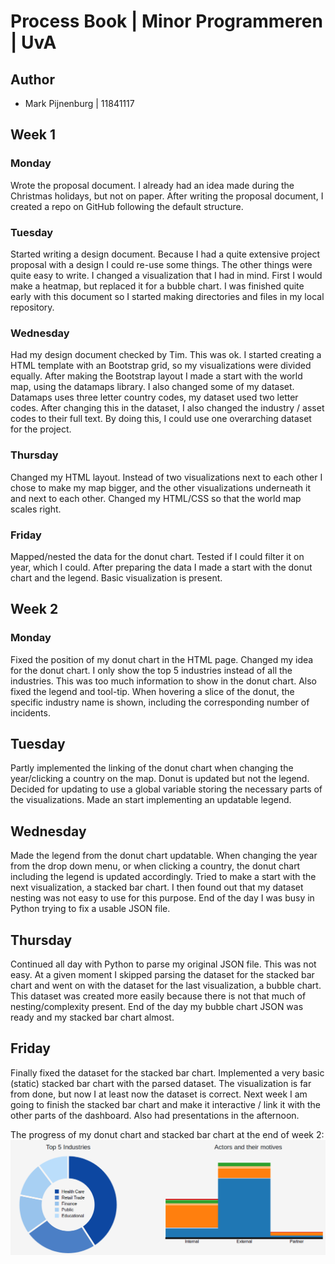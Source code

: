 # Process Book  | Minor Programmeren | UvA
## Author
* Mark Pijnenburg | 11841117

## Week 1
### Monday
Wrote the proposal document. I already had an idea made during the Christmas holidays, but not on paper. After writing the proposal document, I created a repo on GitHub following the default structure.

### Tuesday
Started writing a design document. Because I had a quite extensive project proposal with a design I could re-use some things. The other things were quite easy to write. I changed a visualization that I had in mind. First I would make a heatmap, but replaced it for a bubble chart. I was finished quite early with this document so I started making directories and files in my local repository.

### Wednesday
Had my design document checked by Tim. This was ok. I started creating a HTML template with an  Bootstrap grid, so my visualizations were divided equally. After making the Bootstrap layout I made a start with the world map, using the datamaps library. I also changed some of my dataset. Datamaps uses three letter country codes, my dataset used two letter codes. After changing this in the dataset, I also changed the industry / asset codes to their full text. By doing this, I could use one overarching dataset for the project.

### Thursday
Changed my HTML layout. Instead of two visualizations next to each other I chose to make my map bigger, and the other visualizations underneath it and next to each other. Changed my HTML/CSS so that the world map scales right.

### Friday
Mapped/nested the data for the donut chart. Tested if I could filter it on year, which I could. After preparing the data I made a start with the donut chart and the legend. Basic visualization is present.

## Week 2
### Monday
Fixed the position of my donut chart in the HTML page. Changed my idea for the donut chart. I only show the top 5 industries instead of all the industries. This was too much information to show in the donut chart. Also fixed the legend and tool-tip. When hovering a slice of the donut, the specific industry name is shown, including the corresponding number of incidents.

## Tuesday

Partly implemented the linking of the donut chart when changing the year/clicking a country on the map. Donut is updated but not the legend. Decided for updating to use a global variable storing the necessary parts of the visualizations. Made an start implementing an updatable legend.

## Wednesday
Made the legend from the donut chart updatable. When changing the year from the drop down menu, or when clicking a country, the donut chart including the legend is updated accordingly. Tried to make a start with the next visualization, a stacked bar chart. I then found out that my dataset nesting was not easy to use for this purpose. End of the day I was busy in Python trying to fix a usable JSON file.

## Thursday
Continued all day with Python to parse my original JSON file. This was not easy. At a given moment I skipped parsing the dataset for the stacked bar chart and went on with the dataset for the last visualization, a bubble chart. This dataset was created more easily because there is not that much of nesting/complexity present. End of the day my bubble chart JSON was ready and my stacked bar chart almost.

## Friday
Finally fixed the dataset for the stacked bar chart. Implemented a very basic (static) stacked bar chart with the parsed dataset. The visualization is far from done, but now I at least now the dataset is correct. Next week I am going to finish the stacked bar chart and make it interactive / link it with the other parts of the dashboard. Also had presentations in the afternoon.

The progress of my donut chart and stacked bar chart at the end of week 2:
![Progress_week2](doc/progress_week2.png)

